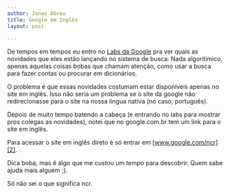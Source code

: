 ```yaml
---
author: Jonas Abreu
title: Google em Inglês
layout: post

---
```

De tempos em tempos eu entro no [Labs da Google][1] pra ver quais as novidades que eles estão lançando no sistema de busca. Nada algoritimico, apenas aquelas coisas bobas que chamam atenção, como usar a busca para fazer contas ou procurar em dicionários.

O problema é que essas novidades costumam estar disponíveis apenas no site em inglês. Isso não seria um problema se o site da google não redirecionasse para o site na nossa lingua nativa (no caso, português).

Depois de muito tempo batendo a cabeça (e entrando no labs para mostrar pros colegas as novidades), notei que no google.com.br tem um link para o site em inglês.

Para acessar o site em inglês direto é só entrar em [www.google.com/ncr][2].

Dica boba, mas é algo que me custou um tempo para descobrir. Quem sabe ajuda mais alguem ;).

Só não sei o que significa ncr. 














 [1]: http://labs.google.com
 [2]: http://www.google.com/ncr





